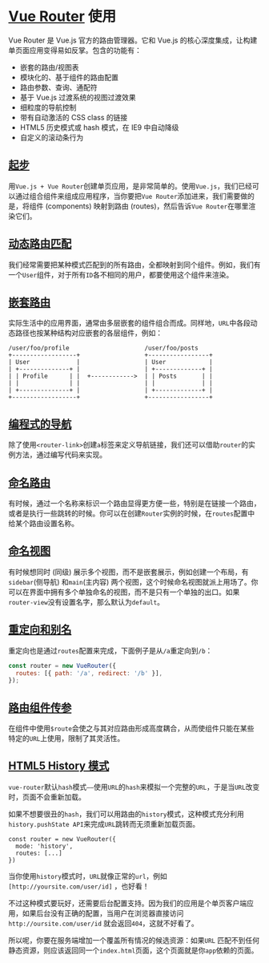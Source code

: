 # [Vue Router](https://router.vuejs.org/zh/) 使用

Vue Router 是 Vue.js 官方的路由管理器。它和 Vue.js 的核心深度集成，让构建单页面应用变得易如反掌。包含的功能有：

- 嵌套的路由/视图表
- 模块化的、基于组件的路由配置
- 路由参数、查询、通配符
- 基于 Vue.js 过渡系统的视图过渡效果
- 细粒度的导航控制
- 带有自动激活的 CSS class 的链接
- HTML5 历史模式或 hash 模式，在 IE9 中自动降级
- 自定义的滚动条行为

## [起步](https://router.vuejs.org/zh/guide/)

用`Vue.js + Vue Router`创建单页应用，是非常简单的。使用`Vue.js`，我们已经可以通过组合组件来组成应用程序，当你要把`Vue Router`添加进来，我们需要做的是，将组件 (components) 映射到路由 (routes)，然后告诉`Vue Router`在哪里渲染它们。

## [动态路由匹配](https://router.vuejs.org/zh/guide/essentials/dynamic-matching.html)

我们经常需要把某种模式匹配到的所有路由，全都映射到同个组件。例如，我们有一个`User`组件，对于所有`ID`各不相同的用户，都要使用这个组件来渲染。

## [嵌套路由](https://router.vuejs.org/zh/guide/essentials/nested-routes.html)

实际生活中的应用界面，通常由多层嵌套的组件组合而成。同样地，`URL`中各段动态路径也按某种结构对应嵌套的各层组件，例如：

```
/user/foo/profile                     /user/foo/posts
+------------------+                  +-----------------+
| User             |                  | User            |
| +--------------+ |                  | +-------------+ |
| | Profile      | |  +------------>  | | Posts       | |
| |              | |                  | |             | |
| +--------------+ |                  | +-------------+ |
+------------------+                  +-----------------+
```

## [编程式的导航](https://router.vuejs.org/zh/guide/essentials/navigation.html)

除了使用`<router-link>`创建`a`标签来定义导航链接，我们还可以借助`router`的实例方法，通过编写代码来实现。

## [命名路由](https://router.vuejs.org/zh/guide/essentials/named-routes.html)

有时候，通过一个名称来标识一个路由显得更方便一些，特别是在链接一个路由，或者是执行一些跳转的时候。你可以在创建`Router`实例的时候，在`routes`配置中给某个路由设置名称。

## [命名视图](https://router.vuejs.org/zh/guide/essentials/named-views.html)

有时候想同时 (同级) 展示多个视图，而不是嵌套展示，例如创建一个布局，有`sidebar`(侧导航) 和`main`(主内容) 两个视图，这个时候命名视图就派上用场了。你可以在界面中拥有多个单独命名的视图，而不是只有一个单独的出口。如果`router-view`没有设置名字，那么默认为`default`。

## [重定向和别名](https://router.vuejs.org/zh/guide/essentials/redirect-and-alias.html)

重定向也是通过`routes`配置来完成，下面例子是从`/a`重定向到`/b`：

```javascript
const router = new VueRouter({
  routes: [{ path: '/a', redirect: '/b' }],
});
```

## [路由组件传参](https://router.vuejs.org/zh/guide/essentials/passing-props.html)

在组件中使用`$route`会使之与其对应路由形成高度耦合，从而使组件只能在某些特定的`URL`上使用，限制了其灵活性。

## [HTML5 History 模式](https://router.vuejs.org/zh/guide/essentials/history-mode.html)

`vue-router`默认`hash`模式`——`使用`URL`的`hash`来模拟一个完整的`URL`，于是当`URL`改变时，页面不会重新加载。

如果不想要很丑的`hash`，我们可以用路由的`history`模式，这种模式充分利用`history.pushState API`来完成`URL`跳转而无须重新加载页面。

```
const router = new VueRouter({
  mode: 'history',
  routes: [...]
})
```

当你使用`history`模式时，`URL`就像正常的`url`，例如`[http://yoursite.com/user/id]` ，也好看！

不过这种模式要玩好，还需要后台配置支持。因为我们的应用是个单页客户端应用，如果后台没有正确的配置，当用户在浏览器直接访问`http://oursite.com/user/id` 就会返回`404`，这就不好看了。

所以呢，你要在服务端增加一个覆盖所有情况的候选资源：如果`URL` 匹配不到任何静态资源，则应该返回同一个`index.html`页面，这个页面就是你`app`依赖的页面。
